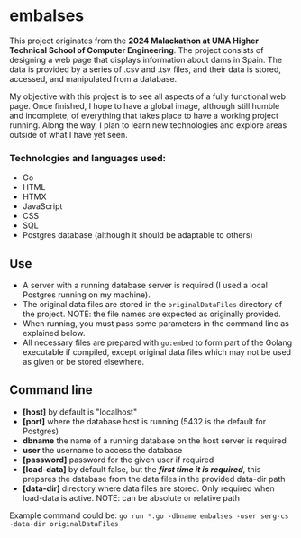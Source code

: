 # embalses

This project originates from the **2024 Malackathon at UMA Higher Technical School of Computer Engineering**. 
The project consists of designing a web page that displays information about dams in Spain. 
The data is provided by a series of .csv and .tsv files, and their data is stored, accessed, and manipulated from a database. 

My objective with this project is to see all aspects of a fully functional web page. 
Once finished, I hope to have a global image, although still humble and incomplete, of everything that takes place to have a working project running.
Along the way, I plan to learn new technologies and explore areas outside of what I have yet seen.

### Technologies and languages used:
* Go
* HTML
* HTMX
* JavaScript
* CSS
* SQL
* Postgres database (although it should be adaptable to others)

## Use

- A server with a running database server is required (I used a local Postgres running on my machine).
- The original data files are stored in the `originalDataFiles` directory of the project. NOTE: the file names are expected as originally provided.
- When running, you must pass some parameters in the command line as explained below.
- All necessary files are prepared with `go:embed` to form part of the Golang executable if compiled, except original data files which may not be used as given or be stored elsewhere.

## Command line

* **[host]** by default is "localhost"
* **[port]** where the database host is running (5432 is the default for Postgres)
* **dbname** the name of a running database on the host server is required
* **user** the username to access the database
* **[password]** password for the given user if required
* **[load-data]** by default false, but the ***first time it is required***, this prepares the database from the data files in the provided data-dir path
* **[data-dir]** directory where data files are stored. Only required when load-data is active. NOTE: can be absolute or relative path

Example command could be:
```go run *.go -dbname embalses -user serg-cs -data-dir originalDataFiles```
